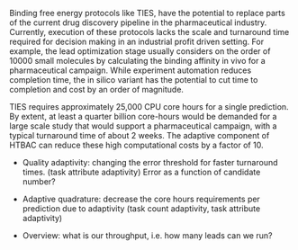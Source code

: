 Binding free energy protocols like TIES, have the potential to replace parts of 
the current drug discovery pipeline in the pharmaceutical industry. Currently, 
execution of these protocols lacks the scale and turnaround time required for 
decision making in an industrial profit driven setting. For example, the lead 
optimization stage usually considers on the order of 10000 small molecules by 
calculating the binding affinity in vivo for a pharmaceutical campaign. 
While experiment automation reduces completion time, the in silico variant has 
the potential to cut time to completion and cost by an order of magnitude.

TIES requires approximately 25,000 CPU core hours for a single prediction. By 
extent, at least a quarter billion core-hours would be demanded for a large scale 
study that would support a pharmaceutical campaign, with a typical turnaround 
time of about 2 weeks. The adaptive component of HTBAC can reduce these 
high computational costs by a factor of 10. 

- Quality adaptivity: changing the error threshold for faster turnaround times.
(task attribute adaptivity) Error as a function of candidate number?

- Adaptive quadrature: decrease the core hours requirements per prediction due 
to adaptivity (task count adaptivity, task attribute adaptivity)

- Overview: what is our throughput, i.e. how many leads can we run?

